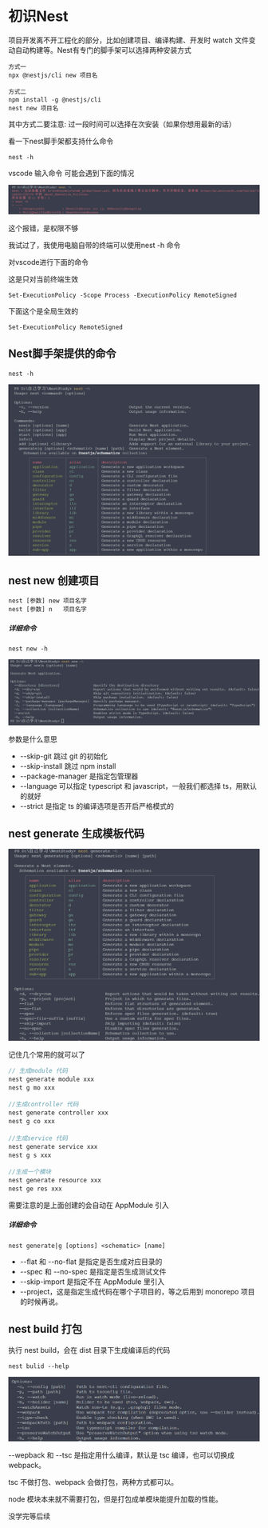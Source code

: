 # 初识Nest

项目开发离不开工程化的部分，比如创建项目、编译构建、开发时 watch 文件变动自动构建等。Nest有专门的脚手架可以选择两种安装方式

```shell
方式一
npx @nestjs/cli new 项目名

方式二
npm install -g @nestjs/cli
nest new 项目名
```

其中方式二要注意: 过一段时间可以选择在次安装（如果你想用最新的话）

看一下nest脚手架都支持什么命令

```
nest -h
```

vscode 输入命令 可能会遇到下面的情况

![image-20250419190710804](./../../public/image-20250419190710804.png)

这个报错，是权限不够

我试过了，我使用电脑自带的终端可以使用nest -h 命令

对vscode进行下面的命令

这是只对当前终端生效

```
Set-ExecutionPolicy -Scope Process -ExecutionPolicy RemoteSigned
```

下面这个是全局生效的

```
Set-ExecutionPolicy RemoteSigned
```

## Nest脚手架提供的命令

```
nest -h
```

![image-20250423213534872](./../../public/image-20250423213534872.png)

## nest new 创建项目

```
nest [参数] new 项目名字
nest [参数] n   项目名字
```

##### 详细命令

```
nest new -h
```

![image-20250423213946442](./../../public/image-20250423213946442.png)

参数是什么意思

- --skip-git        跳过    git 的初始化
-  --skip-install 跳过    npm install
- --package-manager 是指定包管理器
- --language 可以指定 typescript 和 javascript，一般我们都选择 ts，用默认的就好
- --strict 是指定 ts 的编译选项是否开启严格模式的

## nest generate  生成模板代码

![image-20250423215327737](./../../public/image-20250423215327737.png)

记住几个常用的就可以了

```js
// 生成module 代码
nest generate module xxx
nest g mo xxx

//生成controller 代码
nest generate controller xxx
nest g co xxx

//生成service 代码
nest generate service xxx
nest g s xxx

//生成一个模块
nest generate resource xxx
nest ge res xxx
```

需要注意的是上面创建的会自动在 AppModule 引入

##### 详细命令

```
nest generate|g [options] <schematic> [name]
```

- --flat 和 --no-flat 是指定是否生成对应目录的
- --spec 和 --no-spec 是指定是否生成测试文件
- --skip-import 是指定不在 AppModule 里引入
- --project，这是指定生成代码在哪个子项目的，等之后用到 monorepo 项目的时候再说。

## nest build 打包

执行 nest build，会在 dist 目录下生成编译后的代码

```
nest bulid --help
```

![image-20250424221842957](./../../public/image-20250424221842957.png)

--wepback 和 --tsc 是指定用什么编译，默认是 tsc 编译，也可以切换成 webpack。

tsc 不做打包、webpack 会做打包，两种方式都可以。

node 模块本来就不需要打包，但是打包成单模块能提升加载的性能。

 没学完等后续
